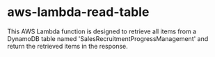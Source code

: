 # aws-lambda-read-table
This AWS Lambda function is designed to retrieve all items from a DynamoDB table named 'SalesRecruitmentProgressManagement' and return the retrieved items in the response. 
